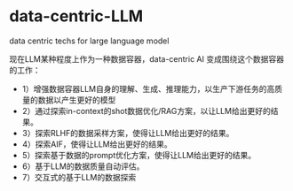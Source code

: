 # data-centric-LLM
data centric techs for large language model

现在LLM某种程度上作为一种数据容器，data-centric AI 变成围绕这个数据容器的工作：

- 1）增强数据容器LLM自身的理解、生成、推理能力，以生产下游任务的高质量的数据以产生更好的模型
- 2）通过探索in-context的shot数据优化/RAG方案，以让LLM给出更好的结果。
- 3）探索RLHF的数据采样方案，使得让LLM给出更好的结果。
- 4）探索AIF，使得让LLM给出更好的结果。
- 5）探索基于数据的prompt优化方案，使得让LLM给出更好的结果。
- 6）基于LLM的数据质量自动评估。
- 7）交互式的基于LLM的数据探索
